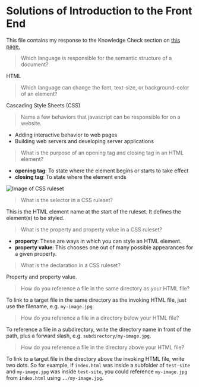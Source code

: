 # Solutions of Introduction to the Front End
This file contains my response to the Knowledge Check section on [this page.](https://www.theodinproject.com/paths/foundations/courses/foundations/lessons/introduction-to-the-front-end#knowledge-check)

> Which language is responsible for the semantic structure of a document?

 HTML
 
> Which language can change the font, text-size, or background-color of an element?

Cascading Style Sheets (CSS) 

> Name a few behaviors that javascript can be responsible for on a website.

* Adding interactive behavior to web pages
* Building web servers and developing server applications

> What is the purpose of an opening tag and closing tag in an HTML element?
* **opening tag**: To state where the element begins or starts to take effect
* **closing tag**: To state where the element ends

![Image of CSS ruleset](https://developer.mozilla.org/en-US/docs/Learn/Getting_started_with_the_web/CSS_basics/css-declaration-small.png)
> What is the selector in a CSS ruleset?

This is the HTML element name at the start of the ruleset. It defines the element(s) to be styled.

> What is the property and property value in a CSS ruleset?

* **property**: These are ways in which you can style an HTML element.
* **property value**: This chooses one out of many possible appearances for a given property. 

> What is the declaration in a CSS ruleset?

Property and property value.

> How do you reference a file in the same directory as your HTML file?

To link to a target file in the same directory as the invoking HTML file, just use the filename, e.g. `my-image.jpg`.

> How do you reference a file in a directory below your HTML file?

To reference a file in a subdirectory, write the directory name in front of the path, plus a forward slash, e.g. `subdirectory/my-image.jpg`.

> How do you reference a file in the directory above your HTML file?

To link to a target file in the directory above the invoking HTML file, write two dots. So for example, if `index.html` was inside a subfolder of `test-site` and `my-image.jpg` was inside `test-site`, you could reference `my-image.jpg` from `index.html` using `../my-image.jpg`.
